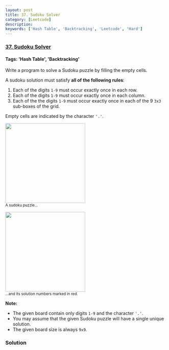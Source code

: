```yaml
---
layout: post
title: 37. Sudoku Solver
category: [Leetcode]
description: 
keywords: ['Hash Table', 'Backtracking', 'Leetcode', 'Hard']
---
```

### [37. Sudoku Solver](https://leetcode.com/problems/sudoku-solver)

#### Tags: 'Hash Table', 'Backtracking'

<div class="content__u3I1 question-content__JfgR"><div><p>Write a program to solve a Sudoku puzzle by filling the empty cells.</p>
<p>A sudoku solution must satisfy <strong>all of the following rules</strong>:</p>
<ol>
<li>Each of the digits <code>1-9</code> must occur exactly once in each row.</li>
<li>Each of the digits <code>1-9</code> must occur exactly once in each column.</li>
<li>Each of the the digits <code>1-9</code> must occur exactly once in each of the 9 <code>3x3</code> sub-boxes of the grid.</li>
</ol>
<p>Empty cells are indicated by the character <code>'.'</code>.</p>
<p><img src="https://upload.wikimedia.org/wikipedia/commons/thumb/f/ff/Sudoku-by-L2G-20050714.svg/250px-Sudoku-by-L2G-20050714.svg.png" style="height:250px; width:250px"/><br/>
<small>A sudoku puzzle...</small></p>
<p><img src="https://upload.wikimedia.org/wikipedia/commons/thumb/3/31/Sudoku-by-L2G-20050714_solution.svg/250px-Sudoku-by-L2G-20050714_solution.svg.png" style="height:250px; width:250px"/><br/>
<small>...and its solution numbers marked in red.</small></p>
<p><strong>Note:</strong></p>
<ul>
<li>The given board contain only digits <code>1-9</code> and the character <code>'.'</code>.</li>
<li>You may assume that the given Sudoku puzzle will have a single unique solution.</li>
<li>The given board size is always <code>9x9</code>.</li>
</ul>
</div></div>

### Solution

